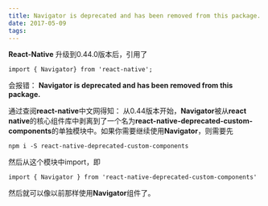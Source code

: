 ```yaml
---
title: Navigator is deprecated and has been removed from this package.
date: 2017-05-09
tags:
---
```


**React-Native** 升级到0.44.0版本后，引用了

    import { Navigator} from 'react-native'; 

会报错：
**Navigator is deprecated and has been removed from this package.**
<!--more-->
通过查阅**react-native**中文网得知：
从0.44版本开始，**Navigator**被从**react native**的核心组件库中剥离到了一个名为**react-native-deprecated-custom-components**的单独模块中。如果你需要继续使用**Navigator**，则需要先

	npm i -S react-native-deprecated-custom-components

然后从这个模块中import，即

	import { Navigator } from 'react-native-deprecated-custom-components'

然后就可以像以前那样使用**Navigator**组件了。